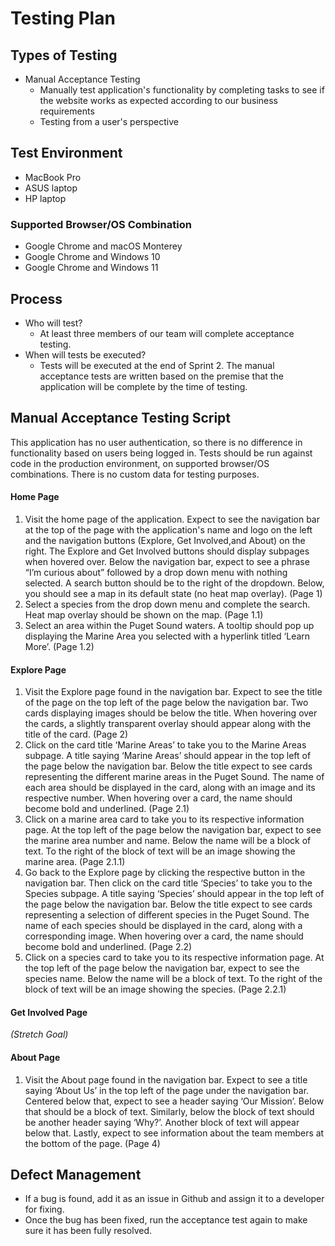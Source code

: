 # Testing Plan

## Types of Testing

- Manual Acceptance Testing
  - Manually test application's functionality by completing tasks to see if the website works as expected according to our business requirements
  - Testing from a user's perspective

## Test Environment

- MacBook Pro
- ASUS laptop
- HP laptop

### Supported Browser/OS Combination

- Google Chrome and macOS Monterey
- Google Chrome and Windows 10
- Google Chrome and Windows 11

## Process

- Who will test?
  - At least three members of our team will complete acceptance testing.
- When will tests be executed?
  - Tests will be executed at the end of Sprint 2. The manual acceptance tests are written based on the premise that the application will be complete by the time of testing. 

## Manual Acceptance Testing Script

This application has no user authentication, so there is no difference in functionality based on users being logged in. Tests should be run against code in the production environment, on supported browser/OS combinations. There is no custom data for testing purposes.

#### Home Page

1. Visit the home page of the application. Expect to see the navigation bar at the top of the page with the application's name and logo on the left and the navigation buttons (Explore, Get Involved,and About) on the right. The Explore and Get Involved buttons should display subpages when hovered over. Below the navigation bar, expect to see a phrase “I’m curious about” followed by a drop down menu with nothing selected. A search button should be to the right of the dropdown. Below, you should see a map in its default state (no heat map overlay). (Page 1)
2. Select a species from the drop down menu and complete the search. Heat map overlay should be shown on the map. (Page 1.1)
3. Select an area within the Puget Sound waters. A tooltip should pop up displaying the Marine Area you selected with a hyperlink titled ‘Learn More’. (Page 1.2)

#### Explore Page

1. Visit the Explore page found in the navigation bar. Expect to see the title of the page on the top left of the page below the navigation bar. Two cards displaying images should be below the title. When hovering over the cards, a slightly transparent overlay should appear along with the title of the card. (Page 2)
2. Click on the card title ‘Marine Areas’ to take you to the Marine Areas subpage. A title saying ‘Marine Areas’ should appear in the top left of the page below the navigation bar. Below the title expect to see cards representing the different marine areas in the Puget Sound. The name of each area should be displayed in the card, along with an image and its respective number. When hovering over a card, the name should become bold and underlined. (Page 2.1)
3. Click on a marine area card to take you to its respective information page. At the top left of the page below the navigation bar, expect to see the marine area number and name. Below the name will be a block of text. To the right of the block of text will be an image showing the marine area. (Page 2.1.1)
4. Go back to the Explore page by clicking the respective button in the navigation bar. Then click on the card title ‘Species’ to take you to the Species subpage. A title saying ‘Species’ should appear in the top left of the page below the navigation bar. Below the title expect to see cards representing a selection of different species in the Puget Sound. The name of each species should be displayed in the card, along with a corresponding image. When hovering over a card, the name should become bold and underlined. (Page 2.2)
5. Click on a species card to take you to its respective information page. At the top left of the page below the navigation bar, expect to see the species name. Below the name will be a block of text. To the right of the block of text will be an image showing the species. (Page 2.2.1)

#### Get Involved Page

_(Stretch Goal)_

#### About Page

1. Visit the About page found in the navigation bar. Expect to see a title saying ‘About Us’ in the top left of the page under the navigation bar. Centered below that, expect to see a header saying ‘Our Mission’. Below that should be a block of text. Similarly, below the block of text should be another header saying ‘Why?’. Another block of text will appear below that. Lastly, expect to see information about the team members at the bottom of the page. (Page 4)

## Defect Management

- If a bug is found, add it as an issue in Github and assign it to a developer for fixing.
- Once the bug has been fixed, run the acceptance test again to make sure it has been fully resolved.
